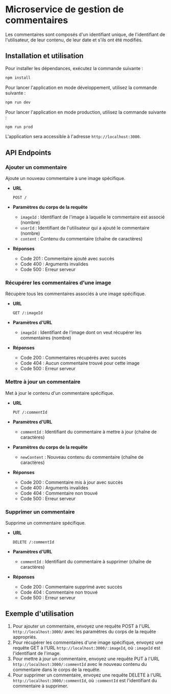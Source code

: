 # Microservice de gestion de commentaires
Les commentaires sont composés d'un identifiant unique, de l'identifiant de l'utilisateur, de leur contenu, de leur date et s'ils ont été modifiés.

## Installation et utilisation

Pour installer les dépendances, exécutez la commande suivante :

```bash
npm install
```

Pour lancer l'application en mode développement, utilisez la commande suivante :

```bash
npm run dev
```

Pour lancer l'application en mode production, utilisez la commande suivante :

```bash
npm run prod
```

L'application sera accessible à l'adresse `http://localhost:3000`.

## API Endpoints

### Ajouter un commentaire

Ajoute un nouveau commentaire à une image spécifique.

- **URL**
  ```
  POST /
  ```

- **Paramètres du corps de la requête**
  - `imageId` : Identifiant de l'image à laquelle le commentaire est associé (nombre)
  - `userId` : Identifiant de l'utilisateur qui a ajouté le commentaire (nombre)
  - `content` : Contenu du commentaire (chaîne de caractères)

- **Réponses**
  - Code 201 : Commentaire ajouté avec succès
  - Code 400 : Arguments invalides
  - Code 500 : Erreur serveur

### Récupérer les commentaires d'une image

Récupère tous les commentaires associés à une image spécifique.

- **URL**
  ```
  GET /:imageId
  ```

- **Paramètres d'URL**
  - `imageId` : Identifiant de l'image dont on veut récupérer les commentaires (nombre)

- **Réponses**
  - Code 200 : Commentaires récupérés avec succès
  - Code 404 : Aucun commentaire trouvé pour cette image
  - Code 500 : Erreur serveur

### Mettre à jour un commentaire

Met à jour le contenu d'un commentaire spécifique.

- **URL**
  ```
  PUT /:commentId
  ```

- **Paramètres d'URL**
  - `commentId` : Identifiant du commentaire à mettre à jour (chaîne de caractères)

- **Paramètres du corps de la requête**
  - `newContent` : Nouveau contenu du commentaire (chaîne de caractères)

- **Réponses**
  - Code 200 : Commentaire mis à jour avec succès
  - Code 400 : Arguments invalides
  - Code 404 : Commentaire non trouvé
  - Code 500 : Erreur serveur

### Supprimer un commentaire

Supprime un commentaire spécifique.

- **URL**
  ```
  DELETE /:commentId
  ```

- **Paramètres d'URL**
  - `commentId` : Identifiant du commentaire à supprimer (chaîne de caractères)

- **Réponses**
  - Code 200 : Commentaire supprimé avec succès
  - Code 404 : Commentaire non trouvé
  - Code 500 : Erreur serveur

## Exemple d'utilisation

1. Pour ajouter un commentaire, envoyez une requête POST à l'URL `http://localhost:3000/` avec les paramètres du corps de la requête appropriés.
2. Pour récupérer les commentaires d'une image spécifique, envoyez une requête GET à l'URL `http://localhost:3000/:imageId`, où `:imageId` est l'identifiant de l'image.
3. Pour mettre à jour un commentaire, envoyez une requête PUT à l'URL `http://localhost:3000/:commentId` avec le nouveau contenu du commentaire dans le corps de la requête.
4. Pour supprimer un commentaire, envoyez une requête DELETE à l'URL `http://localhost:3000/:commentId`, où `:commentId` est l'identifiant du commentaire à supprimer.
